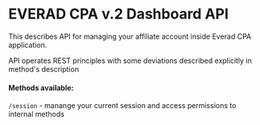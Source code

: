 # EVERAD CPA v.2 Dashboard API

This describes API for managing your affiliate account inside Everad CPA application.

API operates REST principles with some deviations described explicitly in method's description

#### Methods available:

`/session` - manange your current session and access permissions to internal methods



